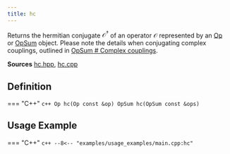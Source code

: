 ```yaml
---
title: hc
---
```


Returns the hermitian conjugate $\mathcal{O}^\dagger$ of an operator $\mathcal{O}$ represented by an [Op](op.md) or [OpSum](opsum.md) object. Please note the details when conjugating complex couplings, outlined in [OpSum # Complex couplings](opsum.md#complex-couplings).

**Sources** [hc.hpp](https://github.com/awietek/xdiag/blob/main/xdiag/operators/logic/hc.hpp), [hc.cpp](https://github.com/awietek/xdiag/blob/main/xdiag/operators/logic/hc.cpp)

## Definition

=== "C++"
	```c++
	Op hc(Op const &op)
	OpSum hc(OpSum const &ops)
	```

## Usage Example

=== "C++"
	```c++
	--8<-- "examples/usage_examples/main.cpp:hc"
	```

